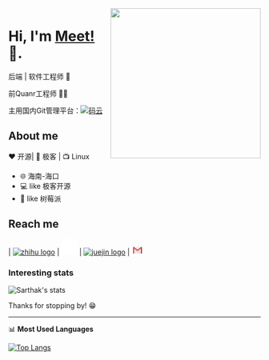 <img align="right" width="300" height="300" src="https://passport.baidu.com/v3/ucenter/accountportrait">


# Hi, I'm [Meet!](https://github.com/Meet-student/Meet-student) 👋.

后端 | 软件工程师 🤖

前Quanr工程师 :man_technologist:

主用国内Git管理平台：[![码云](https://img.shields.io/badge/%E7%A0%81%E4%BA%91-soulnull-red)](https://gitee.com/soulnull)

## About me 

❤️ 开源| 🖤 极客 | 📺 Linux

- 🌐  海南-海口
- 💻  like 极客开源
- 🍓  like 树莓派


## Reach me 
| [<img src="https://github.com/muwoo/muwoo/blob/main/zhihu.png" alt="zhihu logo" width="30">](https://www.zhihu.com/people/monkey-wang-) 
| [<img src="https://raw.githubusercontent.com/Delta456/Delta456/master/img/github.png" alt="github logo" width="32">](https://github.com/muwoo) 
| [<img src="https://favicons.githubusercontent.com/juejin.cn" alt="juejin logo" width="24">](https://juejin.cn/user/3298190611978526) 
| [<img src="https://github.com/Amchuz/Amchuz/blob/master/gmail.jpeg" alt="gmail logo" width="24">](muwoo@gmail.com)

### Interesting stats

![Sarthak's stats](https://github-readme-stats.vercel.app/api?username=SAnBlog&show_icons=true)

Thanks for stopping by! 😁

---

📊 **Most Used Languages**

[![Top Langs](https://github-readme-stats.vercel.app/api/top-langs/?username=Meet-student&layout=compact)](https://github.com/Meet-student/github-readme-stats)

